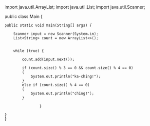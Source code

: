 import java.util.ArrayList;
import java.util.List;
import java.util.Scanner;

public class Main {

    public static void main(String[] args) {
        
        Scanner input = new Scanner(System.in);
        List<String> count = new ArrayList<>();


        while (true) {

            count.add(input.next());

            if (count.size() % 3 == 0 && count.size() % 4 == 0) 
            {
                System.out.println("ka-ching!");
            } 
            else if (count.size() % 4 == 0)
            {
                System.out.println("ching!");
            }

                    }

    }
    }
